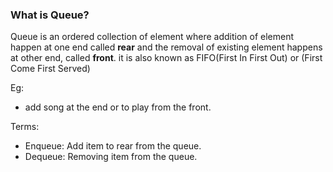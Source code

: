 ### What is Queue?

Queue is an ordered collection of element where addition of element
happen at one end called **rear** and the removal of 
existing element happens at other end, called **front**.
it is also known as FIFO(First In First Out) or
(First Come First Served)

Eg: 
- add song at the end or to play from the front.
 
Terms:
- Enqueue: Add item to rear from the queue.
- Dequeue: Removing item from the queue.